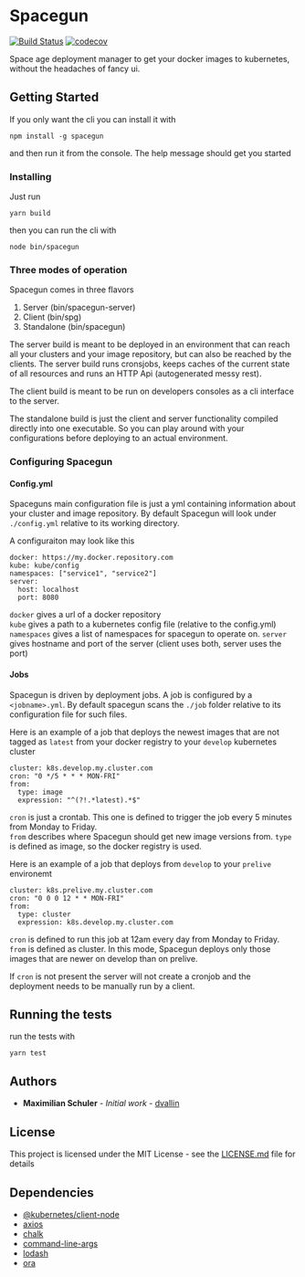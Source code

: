 # Spacegun
[![Build Status](https://travis-ci.org/dvallin/spacegun.svg?branch=master)](https://travis-ci.org/dvallin/spacegun)
[![codecov](https://codecov.io/gh/dvallin/spacegun/branch/master/graph/badge.svg)](https://codecov.io/gh/dvallin/spacegun)

Space age deployment manager to get your docker images to kubernetes, without the headaches of fancy ui.

## Getting Started

If you only want the cli you can install it with

```
npm install -g spacegun
```

and then run it from the console. The help message should get you started

### Installing

Just run 

```
yarn build
```

then you can run the cli with

```
node bin/spacegun
```

### Three modes of operation

Spacegun comes in three flavors
1. Server (bin/spacegun-server)
2. Client (bin/spg)
3. Standalone (bin/spacegun)

The server build is meant to be deployed in an environment that can reach all your clusters and your image repository, but can also be reached by the clients. The server build runs cronsjobs, keeps caches of the current state of all resources and runs an HTTP Api (autogenerated messy rest).

The client build is meant to be run on developers consoles as a cli interface to the server.

The standalone build is just the client and server functionality compiled directly into one executable. So you can play around with your configurations before deploying to an actual environment.

### Configuring Spacegun

#### Config.yml
Spaceguns main configuration file is just a yml containing information about your cluster and image repository. By default Spacegun will look under `./config.yml` relative to its working directory.

A configuraiton may look like this

```
docker: https://my.docker.repository.com
kube: kube/config
namespaces: ["service1", "service2"]
server:
  host: localhost
  port: 8080
```

`docker` gives a url of a docker repository  
`kube` gives a path to a kubernetes config file (relative to the config.yml)  
`namespaces` gives a list of namespaces for spacegun to operate on.
`server` gives hostname and port of the server (client uses both, server uses the port)

#### Jobs

Spacegun is driven by deployment jobs. A job is configured by a `<jobname>.yml`. By default spacegun scans the `./job` folder relative to its configuration file for such files.

Here is an example of a job that deploys the newest images that are not tagged as `latest` from your docker registry to your `develop` kubernetes cluster
```
cluster: k8s.develop.my.cluster.com
cron: "0 */5 * * * MON-FRI"
from: 
  type: image
  expression: "^(?!.*latest).*$"
```
`cron` is just a crontab. This one is defined to trigger the job every 5 minutes from Monday to Friday.  
`from` describes where Spacegun should get new image versions from. `type` is defined as image, so the docker registry is used.

Here is an example of a job that deploys from `develop` to your `prelive` environemt
```
cluster: k8s.prelive.my.cluster.com
cron: "0 0 0 12 * * MON-FRI"
from:
  type: cluster
  expression: k8s.develop.my.cluster.com
```
`cron` is defined to run this job at 12am every day from Monday to Friday.  
`from` is defined as cluster. In this mode, Spacegun deploys only those images that are newer on develop than on prelive.

If `cron` is not present the server will not create a cronjob and the deployment needs to be manually run by a client.

## Running the tests

run the tests with

```
yarn test
```

## Authors

* **Maximilian Schuler** - *Initial work* - [dvallin](https://github.com/dvallin)


## License

This project is licensed under the MIT License - see the [LICENSE.md](LICENSE.md) file for details

## Dependencies

* [@kubernetes/client-node](https://github.com/kubernetes-client/javascript)
* [axios](https://github.com/axios/axios)
* [chalk](https://github.com/chalk/chalk)
* [command-line-args](https://github.com/75lb/command-line-args)
* [lodash](https://github.com/lodash/lodash)
* [ora](https://github.com/sindresorhus/ora)
